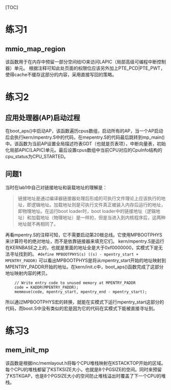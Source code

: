 [TOC]
# 练习1
## mmio_map_region
该函数用于在内存中预留一部分空间给IO来访问LAPIC（局部高级可编程中断控制器）单元。
根据注释可知此处页面的权限位应该另外加上PTE_PCD|PTE_PWT，使得cache不缓存这部分的内容，采用直接写回的策略。
# 练习2
## 应用处理器(AP)启动过程
在boot_aps()中启动AP，该函数遍历cpus数组，启动所有的AP，当一个AP启动后会执行kern/mpentry.S中的代码，在mepentry.S的代码最后跳转到mp_main()中。该函数为当前AP设置全局描述符表GDT（也就是页表项），中断向量表，初始化局部APIC(LAPIC)单元。最后设置cpus数组中当前CPU对应的CpuInfo结构的cpu_status为CPU_STARTED。
## 问题1
当时在lab1中自己对链接地址和装载地址的理解是：
>链接地址是通过编译器链接器处理后形成的可执行文件理论上应该执行的地址，即逻辑地址。加载地址则是可执行文件真正被装入内存后运行的地址，即物理地址。在运行boot loader时，boot loader中的链接地址（逻辑地址）和加载地址（物理地址）是一样的，但是当进入到内核程序后，这两种地址就不再相同了。

再看mpentry.S的注释可知，它不需要启动第20根总线。它使用MPBOOTPHYS来计算符号的绝对地址，而不是依靠链接器来填充它们。
kern/mpentry.S是运行在KERNBASE之上的，也就是里面的地址全是大于0xf0000000，实模式下是无法寻址找到的。
`#define MPBOOTPHYS(s) ((s) - mpentry_start + MPENTRY_PADDR)`
可以看出MPBOOTPHYS是将从mpentry_start开始的地址映射到MPENTRY_PADDR开始的地址。在kern/init.c中，boot_aps()函数完成了这部分地址映射内容的拷贝。
```
	// Write entry code to unused memory at MPENTRY_PADDR
	code = KADDR(MPENTRY_PADDR);
	memmove(code, mpentry_start, mpentry_end - mpentry_start);
```
所以通过MPBOOTPHYS宏的转换，就能在实模式下运行mpentry_start这部分的代码，而boot.S中没有类似的宏是因为它的代码在实模式下能被直接寻址到。
# 练习3
## mem_init_mp
该函数是根据inc/memlayout.h将每个CPU堆栈映射在KSTACKTOP开始的区域。每个CPU的堆栈都留了KSTKSIZE大小，也就是8个PGSIZE的空间。同时来预留了KSTKGAP，也是8个PGSIZE大小的空间防止堆栈溢出时覆盖了下一个CPU的堆栈。
